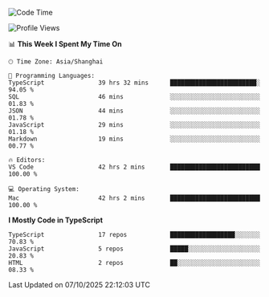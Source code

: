 <!--START_SECTION:waka-->
![Code Time](http://img.shields.io/badge/Code%20Time-8%2C456%20hrs%207%20mins-blue)

![Profile Views](http://img.shields.io/badge/Profile%20Views-0-blue)

📊 **This Week I Spent My Time On** 

```text
🕑︎ Time Zone: Asia/Shanghai

💬 Programming Languages: 
TypeScript               39 hrs 32 mins      ████████████████████████░   94.05 % 
SQL                      46 mins             ░░░░░░░░░░░░░░░░░░░░░░░░░   01.83 % 
JSON                     44 mins             ░░░░░░░░░░░░░░░░░░░░░░░░░   01.78 % 
JavaScript               29 mins             ░░░░░░░░░░░░░░░░░░░░░░░░░   01.18 % 
Markdown                 19 mins             ░░░░░░░░░░░░░░░░░░░░░░░░░   00.77 % 

🔥 Editors: 
VS Code                  42 hrs 2 mins       █████████████████████████   100.00 % 

💻 Operating System: 
Mac                      42 hrs 2 mins       █████████████████████████   100.00 % 
```

**I Mostly Code in TypeScript** 

```text
TypeScript               17 repos            ██████████████████░░░░░░░   70.83 % 
JavaScript               5 repos             █████░░░░░░░░░░░░░░░░░░░░   20.83 % 
HTML                     2 repos             ██░░░░░░░░░░░░░░░░░░░░░░░   08.33 % 
```




 Last Updated on 07/10/2025 22:12:03 UTC
<!--END_SECTION:waka-->
